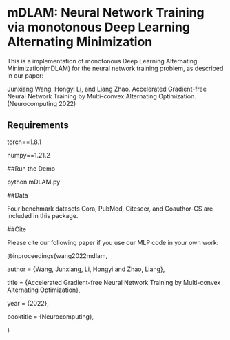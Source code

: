 # mDLAM: Neural Network Training via monotonous Deep Learning Alternating Minimization 
This is a implementation of monotonous Deep Learning Alternating Minimization(mDLAM) for the neural network training problem, as described in our paper:

Junxiang Wang, Hongyi Li, and Liang Zhao. Accelerated Gradient-free Neural Network Training by Multi-convex Alternating Optimization. (Neurocomputing 2022)


##  Requirements



torch==1.8.1

numpy==1.21.2

##Run the Demo

python mDLAM.py

##Data

Four benchmark datasets Cora, PubMed, Citeseer, and Coauthor-CS are included in this package.

##Cite

Please cite our following paper if you use our MLP code in your own work:

@inproceedings{wang2022mdlam,

author = {Wang, Junxiang, Li, Hongyi and Zhao, Liang},

title = {Accelerated Gradient-free Neural Network Training by Multi-convex Alternating Optimization},

year = {2022},

booktitle = {Neurocomputing},

}
